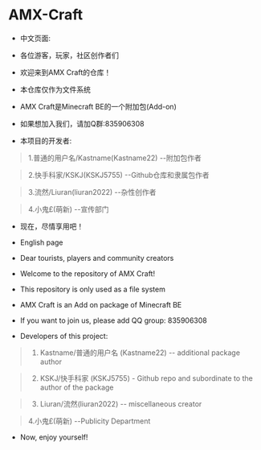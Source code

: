 # AMX-Craft

* 中文页面:

* 各位游客，玩家，社区创作者们

* 欢迎来到AMX Craft的仓库！

* 本仓库仅作为文件系统

* AMX Craft是Minecraft BE的一个附加包(Add-on)

* 如果想加入我们，请加Q群:835906308

* 本项目的开发者:

> 1.普通的用户名/Kastname(Kastname22)  --附加包作者

> 2.快手科家/KSKJ(KSKJ5755)  --Github仓库和隶属包作者

> 3.流然/Liuran(liuran2022)  --杂性创作者

> 4.小鬼£(萌新)  --宣传部门

* 现在，尽情享用吧！

* English page

* Dear tourists, players and community creators

* Welcome to the repository of AMX Craft!

* This repository is only used as a file system

* AMX Craft is an Add on package of Minecraft BE

* If you want to join us, please add QQ group: 835906308

* Developers of this project:

> 1. Kastname/普通的用户名 (Kastname22) -- additional package author

> 2. KSKJ/快手科家 (KSKJ5755) - Github repo and subordinate to the author of the package

> 3. Liuran/流然(liuran2022) -- miscellaneous creator

> 4.小鬼£(萌新)  --Publicity Department


* Now, enjoy yourself!
